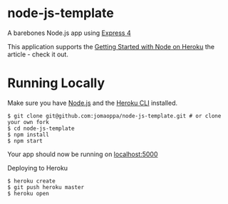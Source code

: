 # node-js-template

A barebones Node.js app using 
<a href="http://expressjs.com/" rel="nofollow">Express 4</a>

This application supports the  <a href="https://devcenter.heroku.com/articles/getting-started-with-nodejs" rel="nofollow">Getting Started with Node on Heroku</a>  the article  - check it out.

# Running Locally
<p dir="auto">Make sure you have <a href="http://nodejs.org/" rel="nofollow">Node.js</a> and the <a href="https://cli.heroku.com/" rel="nofollow">Heroku CLI</a> installed.</p>

    $ git clone git@github.com:jomaoppa/node-js-template.git # or clone your own fork
    $ cd node-js-template
    $ npm install 
    $ npm start

   
Your app should now be running on  <a href="http://localhost:5000/" rel="nofollow">localhost:5000</a>


Deploying to Heroku 

    $ heroku create
    $ git push heroku master  
    $ heroku open

